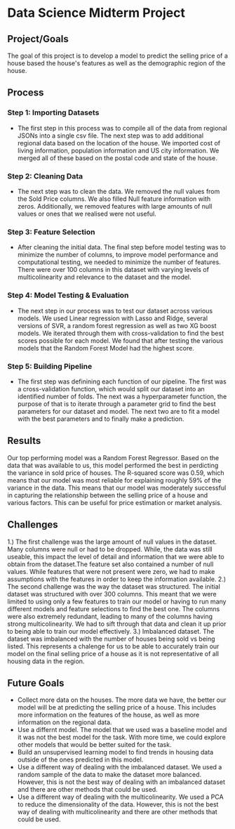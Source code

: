 # Data Science Midterm Project

## Project/Goals

The goal of this project is to develop a model to predict the selling price of a house based the house's features as well as the demographic region of the house. 

## Process
### Step 1: Importing Datasets
- The first step in this process was to compile all of the data from regional JSONs into a single csv file. The next step was to add additional regional data based on the location of the house. We imported cost of living information, population information and US city information. We merged all of these based on the postal code and state of the house.
### Step 2: Cleaning Data
- The next step was to clean the data. We removed the null values from the Sold Price columns. We also filled Null feature information with zeros. Additionally, we removed features with large amounts of null values or ones that we realised were not useful. 
### Step 3: Feature Selection
- After cleaning the initial data. The final step before model testing was to minimize the number of columns, to improve model performance and computational testing, we needed to minimize the number of features. There were over 100 columns in this dataset with varying levels of multicolinearity and relevance to the dataset and the model.
### Step 4: Model Testing & Evaluation
- The next step in our process was to test our dataset across various models. We used Linear regression with Lasso and Ridge, several versions of SVR, a random forest regression as well as two XG boost models. We iterated through them with cross-validation to find the best scores possible for each model. We found that after testing the various models that the Random Forest Model had the highest score. 
### Step 5: Building Pipeline
- The first step was definining each function of our pipeline. The first was a cross-validation function, which would split our dataset into an identified number of folds. The next was a hyperparameter function, the purpose of that is to iterate through a parameter grid to find the best parameters for our dataset and model. The next two are to fit a model with the best parameters and to finally make a prediction. 


## Results
Our top performing model was a Random Forest Regressor. Based on the data that was available to us, this model performed the best in perdicting the variance in sold price of houses. The R-squared score was 0.59, which means that our model was most reliable for explaining roughly 59% of the variance in the data. This means that our model was moderately successful in capturing the relationship between the selling price of a house and various factors. This can be useful for price estimation or market analysis. 

## Challenges 
1.) The first challenge was the large amount of null values in the dataset. Many columns were null or had to be dropped. While, the data was still useable, this impact the level of detail and information that we were able to obtain from the dataset.The feature set also contained a number of null values. While features that were not present were zero, we had to make assumptions with the features in order to keep the information available. 
2.) The second challenge was the way the dataset was structured. The initial dataset was structured with over 300 columns. This meant that we were limited to using only a few features to train our model or having to run many different models and feature selections to find the best one. The columns were also extremely redundant, leading to many of the columns having strong multicolinearity. We had to sift through that data and clean it up prior to being able to train our model effectively. 
3.) Imbalanced dataset. The dataset was imbalanced with the number of houses being sold vs being listed. This represents a chalenge for us to be able to accurately train our model on the final selling price of a house as it is not representative of all housing data in the region.


## Future Goals
- Collect more data on the houses. The more data we have, the better our model will be at predicting the selling price of a house. This includes more information on the features of the house, as well as more information on the regional data. 
- Use a differnt model. The model that we used was a baseline model and it was not the best model for the task. With more time, we could explore other models that would be better suited for the task. 
- Build an unsupervised learning model to find trends in housing data outside of the ones predicted in this model. 
- Use a different way of dealing with the imbalanced dataset. We used a random sample of the data to make the dataset more balanced. However, this is not the best way of dealing with an imbalanced dataset and there are other methods that could be used. 
- Use a different way of dealing with the multicolinearity. We used a PCA to reduce the dimensionality of the data. However, this is not the best way of dealing with multicolinearity and there are other methods that could be used. 


